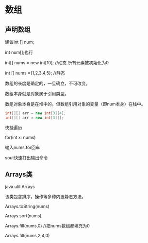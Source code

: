 # 数组

## 声明数组

建议int [] num;

int num[];也行

int[] nums = new int[10];	//动态 所有元素被初始化为0

int [] nums ={1,2,3,4,5};	//静态

数组的长度是确定的，一旦确立，不可改变。

数组本身就是对象属于引用类型。

数组对象本身是在堆中的。但数组引用对象的变量（即num本身）在栈中。

```java
int[][] arr = new int[3][4];
int[][] arr = new int[3][];
```

快捷遍历

for(int x: nums)

输入nums.for回车

sout快速打出输出命令



## Arrays类

java.util.Arrays

该类包含排序，操作等多种内置静态方法。

Arrays.toString(nums)

Arrays.sort(nums)

Arrays.fill(nums,0)	//把nums数组都填充为0

Arrays.fill(nums,2,4,0)